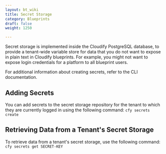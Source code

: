 ```yaml
---
layout: bt_wiki
title: Secret Storage
category: Blueprints
draft: false
weight: 1250

---
```


Secret storage is implemented inside the Cloudify PostgreSQL database, to provide a tenant-wide variable store for data that you do not want to expose in plain text in Cloudify blueprints. For example, you might not want to expose login credentials for a platform to all blueprint users.

For additional information about creating secrets, refer to the CLI documentation.

## Adding Secrets

You can add secrets to the secret storage repository for the tenant to which they are currently logged in using the following command:
```cfy secrets create ```


## Retrieving Data from a Tenant's Secret Storage

To retrieve data from a tenant's secret storage, use the following command:
```cfy secrets get SECRET-KEY```

